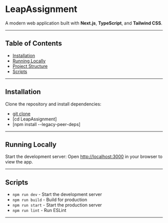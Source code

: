 # LeapAssignment

A modern web application built with **Next.js**, **TypeScript**, and **Tailwind CSS**.

---

## Table of Contents

- [Installation](#installation)
- [Running Locally](#running-locally)
- [Project Structure](#project-structure)
- [Scripts](#scripts)

---

## Installation

Clone the repository and install dependencies:

- [git clone](#https://github.com/piyushrana00456/LeapAssignment.git)
- [cd LeapAssignment]
- [npm install --legacy-peer-deps]

---

## Running Locally

Start the development server:
Open [http://localhost:3000](http://localhost:3000) in your browser to view the app.

---

## Scripts

- `npm run dev` - Start the development server
- `npm run build` - Build for production
- `npm run start` - Start the production server
- `npm run lint` - Run ESLint

---

